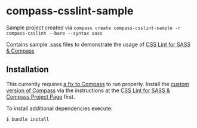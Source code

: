 # compass-csslint-sample

Sample project created via `compass create compass-csslint-sample -r compass-csslint --bare --syntax sass`

Contains sample .sass files to demonstrate the usage of [CSS Lint for SASS & Compass](http://comcast.github.com/compass-csslint/)

## Installation

This currently requires [a fix to Compass](https://github.com/Comcast/compass/commit/c829eab33bb4087e3e3c8f72385c9e8105dc6702) to run properly. Install the [custom version of Compass](https://github.com/Comcast/compass) via the instructions at the [CSS Lint for SASS & Compass Project Page](http://comcast.github.com/compass-csslint/) first.

To install additional dependencies execute:

    $ bundle install